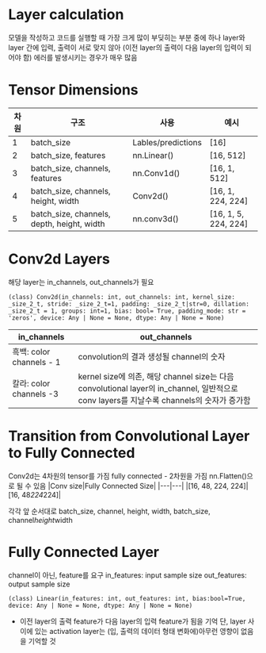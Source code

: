 # Layer calculation

모델을 작성하고 코드를 실행할 때 가장 크게 많이 부딪히는 부분 중에 하나
layer와 layer 간에 입력, 출력이 서로 맞지 않아 (이전 layer의 출력이 다음 layer의 입력이 되어야 함)
에러를 발생시키는 경우가 매우 많음

# Tensor Dimensions
|차원|구조|사용|예시|
|------|---|---|---|
|1|batch_size|Lables/predictions|[16]|
|2|batch_size, features|nn.Linear()|[16, 512]|
|3|batch_size, channels, features|nn.Conv1d()|[16, 1, 512]|
|4|batch_size, channels, height, width|Conv2d()|[16, 1, 224, 224]|
|5|batch_size, channels, depth, height, width|nn.conv3d()|[16, 1, 5, 224, 224]|

# Conv2d Layers
해당 layer는 in_channels, out_channels가 필요
```
(class) Conv2d(in_channels: int, out_channels: int, kernel_size: _size_2_t, stride: _size_2_t=1, padding: _size_2_t|str=0, dillation: _size_2_t = 1, groups: int=1, bias: bool= True, padding_mode: str = 'zeros', device: Any | None = None, dtype: Any | None = None)
```
|in_channels|out_channels|
|---|---|
|흑백: color channels - 1|convolution의 결과 생성될 channel의 숫자|
|칼라: color channels -3|kernel size에 의존, 해당 channel size는 다음 convolutional layer의 in_channel, 일반적으로 conv layers를 지날수록 channels의 숫자가 증가함|

# Transition from Convolutional Layer to Fully Connected
Conv2d는 4차원의 tensor를 가짐
fully connected - 2차원을 가짐
nn.Flatten()으로 될 수 있음
|Conv size|Fully Connected Size|
|---|---|
|[16, 48, 224, 224]|[16, 48*224*224]|

각각 앞 순서대로 batch_size, channel, height, width, batch_size, channel*height*width

# Fully Connected Layer
channel이 아닌, feature를 요구
in_features: input sample size
out_features: output sample size
```
(class) Linear(in_features: int, out_features: int, bias:bool=True, device: Any | None = None, dtype: Any | None = None)
```
- 이전 layer의 출력 feature가 다음 layer의 입력 feature가 됨을 기억
단, layer 사이에 있는 activation layer는 (입, 출력의 데이터 형태 변화에)아무런 영향이 없음을 기억할 것
  
